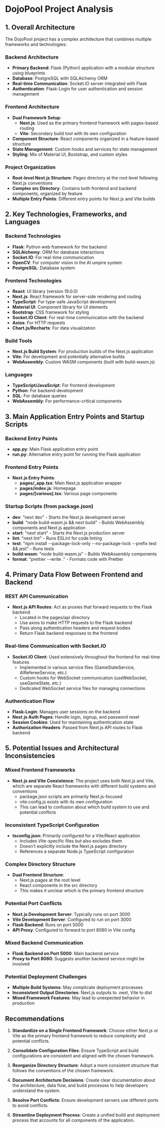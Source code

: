 # DojoPool Project Analysis

## 1. Overall Architecture

The DojoPool project has a complex architecture that combines multiple frameworks and technologies:

### Backend Architecture
- **Primary Backend**: Flask (Python) application with a modular structure using blueprints
- **Database**: PostgreSQL with SQLAlchemy ORM
- **Real-time Communication**: Socket.IO server integrated with Flask
- **Authentication**: Flask-Login for user authentication and session management

### Frontend Architecture
- **Dual Framework Setup**:
  - **Next.js**: Used as the primary frontend framework with pages-based routing
  - **Vite**: Secondary build tool with its own configuration
- **Component Structure**: React components organized in a feature-based structure
- **State Management**: Custom hooks and services for state management
- **Styling**: Mix of Material UI, Bootstrap, and custom styles

### Project Organization
- **Root-level Next.js Structure**: Pages directory at the root level following Next.js conventions
- **Complex src Directory**: Contains both frontend and backend components, organized by feature
- **Multiple Entry Points**: Different entry points for Next.js and Vite builds

## 2. Key Technologies, Frameworks, and Languages

### Backend Technologies
- **Flask**: Python web framework for the backend
- **SQLAlchemy**: ORM for database interactions
- **Socket.IO**: For real-time communication
- **OpenCV**: For computer vision in the AI umpire system
- **PostgreSQL**: Database system

### Frontend Technologies
- **React**: UI library (version 19.0.0)
- **Next.js**: React framework for server-side rendering and routing
- **TypeScript**: For type-safe JavaScript development
- **Material UI**: Component library for UI elements
- **Bootstrap**: CSS framework for styling
- **Socket.IO Client**: For real-time communication with the backend
- **Axios**: For HTTP requests
- **Chart.js/Recharts**: For data visualization

### Build Tools
- **Next.js Build System**: For production builds of the Next.js application
- **Vite**: For development and potentially alternative builds
- **WebAssembly**: Custom WASM components (built with build-wasm.js)

### Languages
- **TypeScript/JavaScript**: For frontend development
- **Python**: For backend development
- **SQL**: For database queries
- **WebAssembly**: For performance-critical components

## 3. Main Application Entry Points and Startup Scripts

### Backend Entry Points
- **app.py**: Main Flask application entry point
- **run.py**: Alternative entry point for running the Flask application

### Frontend Entry Points
- **Next.js Entry Points**:
  - **pages/_app.tsx**: Main Next.js application wrapper
  - **pages/index.js**: Homepage
  - **pages/[various].tsx**: Various page components

### Startup Scripts (from package.json)
- **dev**: "next dev" - Starts the Next.js development server
- **build**: "node build-wasm.js && next build" - Builds WebAssembly components and Next.js application
- **start**: "next start" - Starts the Next.js production server
- **lint**: "next lint" - Runs ESLint for code linting
- **test**: "npm install --package-lock-only --no-package-lock --prefix test && jest" - Runs tests
- **build:wasm**: "node build-wasm.js" - Builds WebAssembly components
- **format**: "prettier --write ." - Formats code with Prettier

## 4. Primary Data Flow Between Frontend and Backend

### REST API Communication
- **Next.js API Routes**: Act as proxies that forward requests to the Flask backend
  - Located in the pages/api directory
  - Use axios to make HTTP requests to the Flask backend
  - Pass along authentication headers and request bodies
  - Return Flask backend responses to the frontend

### Real-time Communication with Socket.IO
- **Socket.IO Client**: Used extensively throughout the frontend for real-time features
  - Implemented in various service files (GameStateService, AIRefereeService, etc.)
  - Custom hooks for WebSocket communication (useWebSocket, useGameState, etc.)
  - Dedicated WebSocket service files for managing connections

### Authentication Flow
- **Flask-Login**: Manages user sessions on the backend
- **Next.js Auth Pages**: Handle login, signup, and password reset
- **Session Cookies**: Used for maintaining authentication state
- **Authorization Headers**: Passed from Next.js API routes to Flask backend

## 5. Potential Issues and Architectural Inconsistencies

### Mixed Frontend Frameworks
- **Next.js and Vite Coexistence**: The project uses both Next.js and Vite, which are separate React frameworks with different build systems and conventions
  - package.json scripts are primarily Next.js-focused
  - vite.config.js exists with its own configuration
  - This can lead to confusion about which build system to use and potential conflicts

### Inconsistent TypeScript Configuration
- **tsconfig.json**: Primarily configured for a Vite/React application
  - Includes Vite-specific files but also excludes them
  - Doesn't explicitly include the Next.js pages directory
  - References a separate Node.js TypeScript configuration

### Complex Directory Structure
- **Dual Frontend Structure**: 
  - Next.js pages at the root level
  - React components in the src directory
  - This makes it unclear which is the primary frontend structure

### Potential Port Conflicts
- **Next.js Development Server**: Typically runs on port 3000
- **Vite Development Server**: Configured to run on port 3000
- **Flask Backend**: Runs on port 5000
- **API Proxy**: Configured to forward to port 8080 in Vite config

### Mixed Backend Communication
- **Flask Backend on Port 5000**: Main backend service
- **Proxy to Port 8080**: Suggests another backend service might be involved

### Potential Deployment Challenges
- **Multiple Build Systems**: May complicate deployment processes
- **Inconsistent Output Directories**: Next.js outputs to .next, Vite to dist
- **Mixed Framework Features**: May lead to unexpected behavior in production

## Recommendations

1. **Standardize on a Single Frontend Framework**: Choose either Next.js or Vite as the primary frontend framework to reduce complexity and potential conflicts.

2. **Consolidate Configuration Files**: Ensure TypeScript and build configurations are consistent and aligned with the chosen framework.

3. **Reorganize Directory Structure**: Adopt a more consistent structure that follows the conventions of the chosen framework.

4. **Document Architecture Decisions**: Create clear documentation about the architecture, data flow, and build processes to help developers understand the system.

5. **Resolve Port Conflicts**: Ensure development servers use different ports to avoid conflicts.

6. **Streamline Deployment Process**: Create a unified build and deployment process that accounts for all components of the application.
